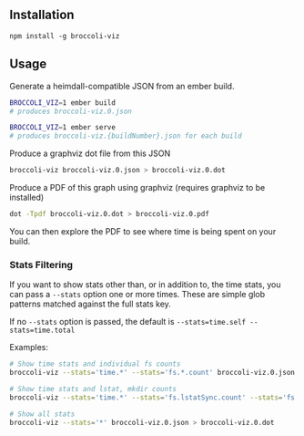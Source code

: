 ## Installation

`npm install -g broccoli-viz`

## Usage

Generate a heimdall-compatible JSON from an ember build.

```sh
BROCCOLI_VIZ=1 ember build
# produces broccoli-viz.0.json

BROCCOLI_VIZ=1 ember serve
# produces broccoli-viz.{buildNumber}.json for each build
```

Produce a graphviz dot file from this JSON

```sh
broccoli-viz broccoli-viz.0.json > broccoli-viz.0.dot
```

Produce a PDF of this graph using graphviz (requires graphviz to be installed)

```sh
dot -Tpdf broccoli-viz.0.dot > broccoli-viz.0.pdf
```

You can then explore the PDF to see where time is being spent on your build.

### Stats Filtering

If you want to show stats other than, or in addition to, the time stats, you can
pass a `--stats` option one or more times.  These are simple glob patterns
matched against the full stats key.

If no `--stats` option is passed, the default is `--stats=time.self --stats=time.total`

Examples:

```sh
# Show time stats and individual fs counts
broccoli-viz --stats='time.*' --stats='fs.*.count' broccoli-viz.0.json > broccoli-viz.0.dot

# Show time stats and lstat, mkdir counts
broccoli-viz --stats='time.*' --stats='fs.lstatSync.count' --stats='fs.mkdirSync.count' broccoli-viz.0.json > broccoli-viz.0.dot

# Show all stats
broccoli-viz --stats='*' broccoli-viz.0.json > broccoli-viz.0.dot
```
